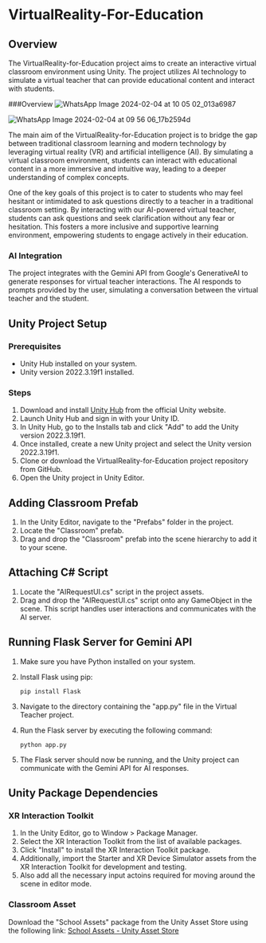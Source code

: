 # VirtualReality-For-Education

## Overview

The VirtualReality-for-Education project aims to create an interactive virtual classroom environment using Unity. The project utilizes AI technology to simulate a virtual teacher that can provide educational content and interact with students.

###Overview
![WhatsApp Image 2024-02-04 at 10 05 02_013a6987](https://github.com/Neeraj0704/VirtualReality-For-Education/assets/109688314/3d64e1fc-d887-4d12-a1ee-6e7d64a10ebd)

![WhatsApp Image 2024-02-04 at 09 56 06_17b2594d](https://github.com/Neeraj0704/VirtualReality-For-Education/assets/109688314/aa58fa65-a339-419a-8d96-02d79115bc2a)


The main aim of the VirtualReality-for-Education project is to bridge the gap between traditional classroom learning and modern technology by leveraging virtual reality (VR) and artificial intelligence (AI). By simulating a virtual classroom environment, students can interact with educational content in a more immersive and intuitive way, leading to a deeper understanding of complex concepts.

One of the key goals of this project is to cater to students who may feel hesitant or intimidated to ask questions directly to a teacher in a traditional classroom setting. By interacting with our AI-powered virtual teacher, students can ask questions and seek clarification without any fear or hesitation. This fosters a more inclusive and supportive learning environment, empowering students to engage actively in their education.

### AI Integration

The project integrates with the Gemini API from Google's GenerativeAI to generate responses for virtual teacher interactions. The AI responds to prompts provided by the user, simulating a conversation between the virtual teacher and the student.

## Unity Project Setup

### Prerequisites

- Unity Hub installed on your system.
- Unity version 2022.3.19f1 installed.

### Steps

1. Download and install [Unity Hub](https://unity.com/download) from the official Unity website.
2. Launch Unity Hub and sign in with your Unity ID.
3. In Unity Hub, go to the Installs tab and click "Add" to add the Unity version 2022.3.19f1.
4. Once installed, create a new Unity project and select the Unity version 2022.3.19f1.
5. Clone or download the VirtualReality-for-Education project repository from GitHub.
6. Open the Unity project in Unity Editor.

## Adding Classroom Prefab

1. In the Unity Editor, navigate to the "Prefabs" folder in the project.
2. Locate the "Classroom" prefab.
3. Drag and drop the "Classroom" prefab into the scene hierarchy to add it to your scene.

## Attaching C# Script

1. Locate the "AIRequestUI.cs" script in the project assets.
2. Drag and drop the "AIRequestUI.cs" script onto any GameObject in the scene. This script handles user interactions and communicates with the AI server.

## Running Flask Server for Gemini API

1. Make sure you have Python installed on your system.
2. Install Flask using pip:

    ```
    pip install Flask
    ```

3. Navigate to the directory containing the "app.py" file in the Virtual Teacher project.
4. Run the Flask server by executing the following command:

    ```
    python app.py
    ```

5. The Flask server should now be running, and the Unity project can communicate with the Gemini API for AI responses.

## Unity Package Dependencies

### XR Interaction Toolkit

1. In the Unity Editor, go to Window > Package Manager.
2. Select the XR Interaction Toolkit from the list of available packages.
3. Click "Install" to install the XR Interaction Toolkit package.
4. Additionally, import the Starter and XR Device Simulator assets from the XR Interaction Toolkit for development and testing.
5. Also add all the necessary input actoins required for moving around the scene in editor mode.

### Classroom Asset

Download the "School Assets" package from the Unity Asset Store using the following link: [School Assets - Unity Asset Store](https://assetstore.unity.com/packages/3d/environments/school-assets-146253)

